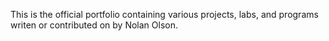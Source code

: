 This is the official portfolio containing various projects,
labs, and programs writen or contributed on by Nolan Olson.
